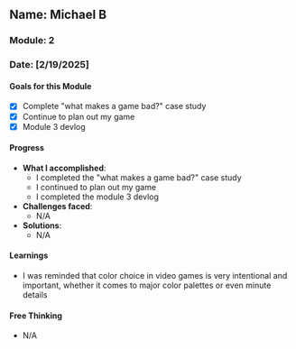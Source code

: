 <!-- Markdown Docs: https://docs.github.com/en/get-started/writing-on-github/getting-started-with-writing-and-formatting-on-github/basic-writing-and-formatting-syntax -->
## Name: Michael B
### Module: 2

<!-- Repeat the below as needed-->
### Date: [2/19/2025]

#### Goals for this Module
<!-- Example Template (include the brackets to make a checklist, fill them in as appropriate -->
- [x] Complete "what makes a game bad?" case study
- [x] Continue to plan out my game
- [x] Module 3 devlog

#### Progress
- **What I accomplished**:
  - I completed the "what makes a game bad?" case study
  - I continued to plan out my game
  - I completed the module 3 devlog <!--Your entry here or N/A if not applicable for this entry-->
- **Challenges faced**:
  - N/A
- **Solutions**:
  - N/A

#### Learnings
- I was reminded that color choice in video games is very intentional and important, whether it comes to major color palettes or even minute details <!--Your entry here or N/A if not applicable for this entry-->

#### Free Thinking
<!-- - Brainstorm or reflect on design ideas, architecture patterns, or potential improvements. -->
- N/A <!--Your entry here or N/A if not applicable for this entry-->
<!--

#### Next Steps
-   <!--Your entry here or N/A if not applicable for this entry-->
